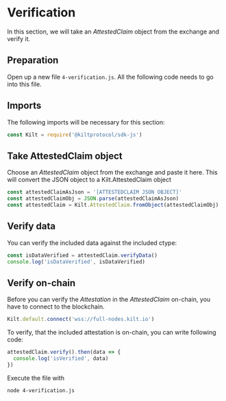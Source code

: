 # Verification

In this section, we will take an *AttestedClaim* object from the exchange and verify it.

## Preparation
Open up a new file `4-verification.js`.
All the following code needs to go into this file.

## Imports
The following imports will be necessary for this section:
```javascript
const Kilt = require('@kiltprotocol/sdk-js')
```

## Take AttestedClaim object
Choose an *AttestedClaim* object from the exchange and paste it here.
This will convert the JSON object to a Kilt.AttestedClaim object
```javascript
const attestedClaimAsJson = '[ATTESTEDCLAIM JSON OBJECT]'
const attestedClaimObj = JSON.parse(attestedClaimAsJson)
const attestedClaim = Kilt.AttestedClaim.fromObject(attestedClaimObj)
```

## Verify data
You can verify the included data against the included ctype:
```javascript
const isDataVerified = attestedClaim.verifyData()
console.log('isDataVerified', isDataVerified)
```

## Verify on-chain
Before you can verify the *Attestation* in the *AttestedClaim* on-chain, you have to connect to the blockchain.
```javascript
Kilt.default.connect('wss://full-nodes.kilt.io')
```

To verify, that the included attestation is on-chain, you can write following code:
```javascript
attestedClaim.verify().then(data => {
  console.log('isVerified', data)
})
```

Execute the file with
```bash
node 4-verification.js
```
